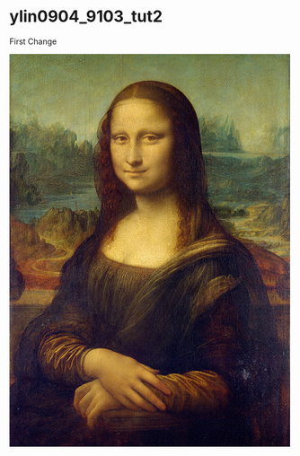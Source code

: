 # ylin0904_9103_tut2

First Change

![An image of the Mona Lisa](Image/Mona_Lisa_by_Leonardo_da_Vinci_500_x_700.jpg)